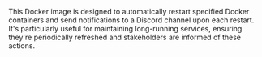 This Docker image is designed to automatically restart specified Docker containers and send notifications to a Discord channel upon each restart. It's particularly useful for maintaining long-running services, ensuring they're periodically refreshed and stakeholders are informed of these actions.

